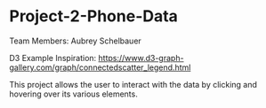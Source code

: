 # Project-2-Phone-Data
Team Members: Aubrey Schelbauer

D3 Example Inspiration:
https://www.d3-graph-gallery.com/graph/connectedscatter_legend.html

This project allows the user to interact with the data by clicking and hovering over its various elements.

